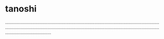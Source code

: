 # tanoshi

.............................................................................................................................................................................................................................................................................................